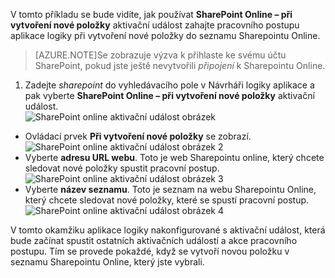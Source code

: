 V tomto příkladu se bude vidíte, jak používat **SharePoint Online – při vytvoření nové položky** aktivační událost zahajte pracovního postupu aplikace logiky při vytvoření nové položky do seznamu Sharepointu Online.

>[AZURE.NOTE]Se zobrazuje výzva k přihlaste ke svému účtu SharePoint, pokud jste ještě nevytvořili *připojení* k Sharepointu Online.  

1. Zadejte *sharepoint* do vyhledávacího pole v Návrháři logiky aplikace a pak vyberte **SharePoint Online – při vytvoření nové položky** aktivační událost.  
![SharePoint online aktivační událost obrázek](./media/connectors-create-api-sharepointonline/trigger-1.png)  
- Ovládací prvek **Při vytvoření nové položky** se zobrazí.  
![SharePoint online aktivační událost obrázek 2](./media/connectors-create-api-sharepointonline/trigger-2.png)   
- Vyberte **adresu URL webu**. Toto je web Sharepointu online, který chcete sledovat nové položky spustit pracovní postup.  
![SharePoint online aktivační událost obrázek 3](./media/connectors-create-api-sharepointonline/trigger-3.png)   
- Vyberte **název seznamu**. Toto je seznam na webu Sharepointu Online, který chcete sledovat nové položky, které se spustí pracovní postup.  
![SharePoint online aktivační událost obrázek 4](./media/connectors-create-api-sharepointonline/trigger-4.png)   

V tomto okamžiku aplikace logiky nakonfigurované s aktivační událost, která bude začínat spustit ostatních aktivačních událostí a akce pracovního postupu. Tím se provede pokaždé, když se vytvoří novou položku v seznamu Sharepointu Online, který jste vybrali.  